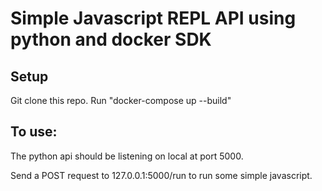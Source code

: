# Simple Javascript REPL API using python and docker SDK
## Setup

Git clone this repo.
Run "docker-compose up --build"

## To use:

The python api should be listening on local at port 5000.

Send a POST request to 127.0.0.1:5000/run to run some simple javascript.

